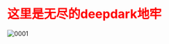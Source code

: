 # **<font color='red'>这里是无尽的deepdark地牢</font>**

![0001](https://blogphoto1.oss-cn-shanghai.aliyuncs.com/img0001.bmp)
